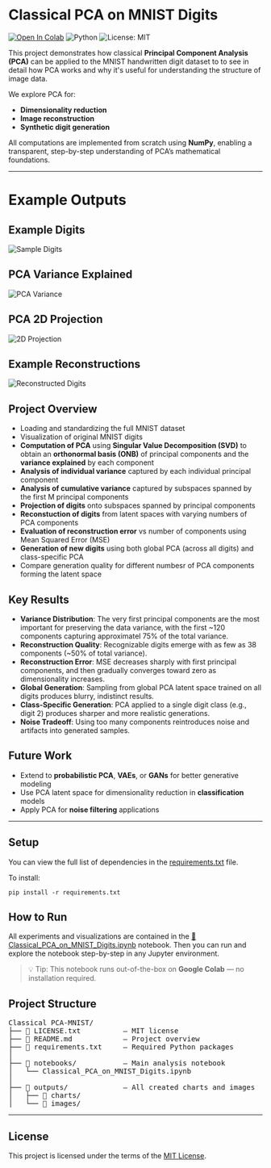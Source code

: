 # Classical PCA on MNIST Digits
[![Open In Colab](https://colab.research.google.com/assets/colab-badge.svg)](https://colab.research.google.com/github/your_username/PCA-MNIST/blob/main/PCA_on_MNIST_Digits.ipynb)
![Python](https://img.shields.io/badge/Python-3.8%2B-blue)
![License: MIT](https://img.shields.io/badge/License-MIT-yellow.svg)

This project demonstrates how classical **Principal Component Analysis (PCA)** can be applied to the MNIST handwritten digit dataset to to see in detail how PCA works and why it's useful for understanding the structure of image data.

We explore PCA for:
- **Dimensionality reduction**
- **Image reconstruction**
- **Synthetic digit generation**

All computations are implemented from scratch using **NumPy**, enabling a transparent, step-by-step understanding of PCA’s mathematical foundations.

---

# Example Outputs
## Example Digits
![Sample Digits](images/mnist_sample_digits.png)

## PCA Variance Explained
![PCA Variance](charts/pca_variance_curve.png)

## PCA 2D Projection
![2D Projection](images/pca_2d_projection.png)

## Example Reconstructions
![Reconstructed Digits](images/reconstruction_examples.png)

## Project Overview
- Loading and standardizing the full MNIST dataset
- Visualization of original MNIST digits
- **Computation of PCA** using **Singular Value Decomposition (SVD)** to obtain an **orthonormal basis (ONB)** of principal components and the **variance explained** by each component
- **Analysis of individual variance** captured by each individual principal component
- **Analysis of cumulative variance** captured by subspaces spanned by the first M principal components
- **Projection of digits** onto subspaces spanned by principal components
- **Reconstuction of digits** from latent spaces with varying numbers of PCA components
- **Evaluation of reconstruction error** vs number of components using  Mean Squared Error (MSE) 
- **Generation of new digits** using both global PCA (across all digits) and class-specific PCA
- Compare generation quality for different numbesr of PCA components forming the latent space

## Key Results
- **Variance Distribution**: The very first principal components are the most important for preserving the data variance, with the first ~120 components capturing approximatel 75% of the total variance.
- **Reconstruction Quality**: Recognizable digits emerge with as few as 38 components (~50% of total variance).
- **Reconstruction Error**: MSE decreases sharply with first principal components, and then gradually converges toward zero as dimensionality increases.
- **Global Generation**: Sampling from global PCA latent space trained on all digits produces blurry, indistinct results.
- **Class-Specific Generation**: PCA applied to a single digit class (e.g., digit 2) produces sharper and more realistic generations.
- **Noise Tradeoff**: Using too many components reintroduces noise and artifacts into generated samples.

## Future Work
- Extend to **probabilistic PCA**, **VAEs**, or **GANs** for better generative modeling
- Use PCA latent space for dimensionality reduction in **classification** models
- Apply PCA for **noise filtering** applications

---

## Setup
You can view the full list of dependencies in the [requirements.txt](./requirements.txt) file.

To install:

```
pip install -r requirements.txt
```

## How to Run
All experiments and visualizations are contained in the [📓 Classical_PCA_on_MNIST_Digits.ipynb](./PCA_on_MNIST_Digits.ipynb) notebook. Then you can run and explore the notebook step-by-step in any Jupyter environment.
> 💡 Tip: This notebook runs out-of-the-box on **Google Colab** — no installation required.

## Project Structure
<pre>
Classical PCA-MNIST/
├── 📄 LICENSE.txt          — MIT license
├── 📄 README.md            — Project overview
├── 📄 requirements.txt     — Required Python packages
│
├── 📁 notebooks/           — Main analysis notebook
│   └── Classical_PCA_on_MNIST_Digits.ipynb
│
├── 📁 outputs/             — All created charts and images
│   ├── 📁 charts/
│   └── 📁 images/
</pre>

---

## License

This project is licensed under the terms of the [MIT License](./LICENSE.txt).
